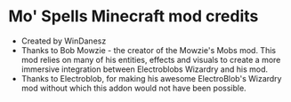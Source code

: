 # Mo' Spells Minecraft mod credits
- Created by WinDanesz
- Thanks to Bob Mowzie - the creator of the Mowzie's Mobs mod. This mod relies on many of his entities, effects and visuals to create a more immersive integration between Electroblobs Wizardry and his mod.
- Thanks to Electroblob, for making his awesome ElectroBlob's Wizardry mod without which this addon would not have been possible.
